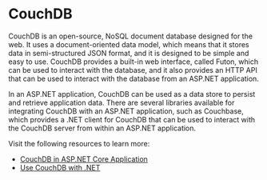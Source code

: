 # CouchDB

CouchDB is an open-source, NoSQL document database designed for the web. It uses a document-oriented data model, which means that it stores data in semi-structured JSON format, and it is designed to be simple and easy to use. CouchDB provides a built-in web interface, called Futon, which can be used to interact with the database, and it also provides an HTTP API that can be used to interact with the database from an ASP.NET application.

In an ASP.NET application, CouchDB can be used as a data store to persist and retrieve application data. There are several libraries available for integrating CouchDB with an ASP.NET application, such as Couchbase, which provides a .NET client for CouchDB that can be used to interact with the CouchDB server from within an ASP.NET application.

Visit the following resources to learn more:

- [CouchDB in ASP.NET Core Application](https://www.c-sharpcorner.com/article/crud-operation-to-couchdb-via-rest-api-in-asp-net-core-application/)
- [Use CouchDB with .NET](https://stackoverflow.com/questions/1050152/use-couchdb-with-net)
